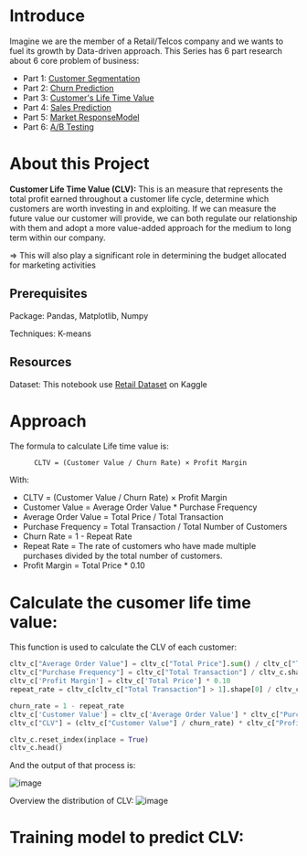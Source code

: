 # Introduce
Imagine we are the member of a Retail/Telcos company and we wants to fuel its growth by Data-driven approach. This Series has 6 part research about 6 core problem of business:
- Part 1: [Customer Segmentation](https://github.com/ToanToan110/CustomerSegmentation)
- Part 2: [Churn Prediction](https://github.com/ToanToan110/ChurnPrediction)
- Part 3: [Customer's Life Time Value](https://github.com/ToanToan110/CustomerLifeTimeValue)
- Part 4: [Sales Prediction](https://github.com/ToanToan110/SalesPrediction)
- Part 5: [Market ResponseModel](https://github.com/ToanToan110/MarketResponseModel)
- Part 6: [A/B Testing](https://github.com/ToanToan110/A-B-Testing)

# About this Project
**Customer Life Time Value (CLV):** This is an measure that represents the total profit earned throughout a customer life cycle, determine which customers are worth investing in and exploiting.
If we can measure the future value our customer will provide, we can both regulate our relationship with them and adopt a more value-added approach for the medium to long term within our company. 

=> This will also play a significant role in determining the budget allocated for marketing activities



## Prerequisites
Package: Pandas, Matplotlib, Numpy

Techniques: K-means

## Resources 
Dataset: This notebook use [Retail Dataset](https://www.kaggle.com/datasets/vijayuv/onlineretail) on Kaggle

# Approach
The formula to calculate Life time value is:

          CLTV = (Customer Value / Churn Rate) × Profit Margin


With:
- CLTV = (Customer Value / Churn Rate) × Profit Margin
- Customer Value = Average Order Value * Purchase Frequency
- Average Order Value = Total Price / Total Transaction
- Purchase Frequency = Total Transaction / Total Number of Customers
- Churn Rate = 1 - Repeat Rate
- Repeat Rate = The rate of customers who have made multiple purchases divided by the total number of customers.
- Profit Margin = Total Price * 0.10

# Calculate the cusomer life time value:
This function is used to calculate the CLV of each customer:
```Python
cltv_c["Average Order Value"] = cltv_c["Total Price"].sum() / cltv_c["Total Transaction"].sum()
cltv_c["Purchase Frequency"] = cltv_c["Total Transaction"] / cltv_c.shape[0]
cltv_c['Profit Margin'] = cltv_c['Total Price'] * 0.10
repeat_rate = cltv_c[cltv_c["Total Transaction"] > 1].shape[0] / cltv_c.shape[0]

churn_rate = 1 - repeat_rate
cltv_c['Customer Value'] = cltv_c['Average Order Value'] * cltv_c["Purchase Frequency"]
cltv_c["CLV"] = (cltv_c["Customer Value"] / churn_rate) * cltv_c["Profit Margin"]

cltv_c.reset_index(inplace = True)
cltv_c.head()
```

And the output of that process is:

![image](https://github.com/ToanToan110/CustomerLifeTimeValue/assets/64849001/de616644-2eea-47a1-bcc0-b573c8f44e6b)

Overview the distribution of CLV:
![image](https://github.com/ToanToan110/CustomerLifeTimeValue/assets/64849001/bc0f9c8a-dc40-4b00-869a-6f36ed59f4d8)

# Training model to predict CLV:

